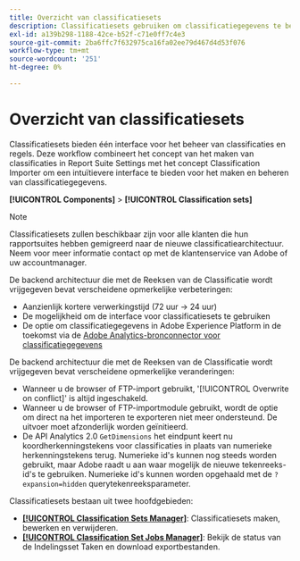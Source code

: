 ```yaml
---
title: Overzicht van classificatiesets
description: Classificatiesets gebruiken om classificatiegegevens te beheren.
exl-id: a139b298-1188-42ce-b52f-c71e0ff7c4e3
source-git-commit: 2ba6ffc7f632975ca16fa02ee79d467d4d53f076
workflow-type: tm+mt
source-wordcount: '251'
ht-degree: 0%

---
```


# Overzicht van classificatiesets

Classificatiesets bieden één interface voor het beheer van classificaties en regels. Deze workflow combineert het concept van het maken van classificaties in Report Suite Settings met het concept Classification Importer om een intuïtievere interface te bieden voor het maken en beheren van classificatiegegevens.

**[!UICONTROL Components]** > **[!UICONTROL Classification sets]**

>[!NOTE]
>
>Classificatiesets zullen beschikbaar zijn voor alle klanten die hun rapportsuites hebben gemigreerd naar de nieuwe classificatiearchitectuur. Neem voor meer informatie contact op met de klantenservice van Adobe of uw accountmanager.

De backend architectuur die met de Reeksen van de Classificatie wordt vrijgegeven bevat verscheidene opmerkelijke verbeteringen:

* Aanzienlijk kortere verwerkingstijd (72 uur → 24 uur)
* De mogelijkheid om de interface voor classificatiesets te gebruiken
* De optie om classificatiegegevens in Adobe Experience Platform in de toekomst via de [Adobe Analytics-bronconnector voor classificatiegegevens](https://experienceleague.adobe.com/docs/experience-platform/sources/connectors/adobe-applications/classifications.html)

De backend architectuur die met de Reeksen van de Classificatie wordt vrijgegeven bevat verscheidene opmerkelijke veranderingen:

* Wanneer u de browser of FTP-import gebruikt, &#39;[!UICONTROL Overwrite on conflict]&#39; is altijd ingeschakeld.
* Wanneer u de browser of FTP-importmodule gebruikt, wordt de optie om direct na het importeren te exporteren niet meer ondersteund. De uitvoer moet afzonderlijk worden geïnitieerd.
* De API Analytics 2.0 `GetDimensions` het eindpunt keert nu koordherkenningstekens voor classificaties in plaats van numerieke herkenningstekens terug. Numerieke id&#39;s kunnen nog steeds worden gebruikt, maar Adobe raadt u aan waar mogelijk de nieuwe tekenreeks-id&#39;s te gebruiken. Numerieke id&#39;s kunnen worden opgehaald met de `?expansion=hidden` querytekenreeksparameter.


Classificatiesets bestaan uit twee hoofdgebieden:

* [**[!UICONTROL Classification Sets Manager]**](set-manager.md): Classificatiesets maken, bewerken en verwijderen.
* [**[!UICONTROL Classification Set Jobs Manager]**](job-manager.md): Bekijk de status van de Indelingsset Taken en download exportbestanden.
